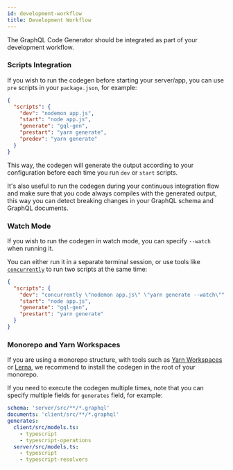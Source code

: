 ```yaml
---
id: development-workflow
title: Development Workflow
---
```


The GraphQL Code Generator should be integrated as part of your development workflow.

### Scripts Integration

If you wish to run the codegen before starting your server/app, you can use `pre` scripts in your `package.json`, for example:

```json
{
  "scripts": {
    "dev": "nodemon app.js",
    "start": "node app.js",
    "generate": "gql-gen",
    "prestart": "yarn generate",
    "predev": "yarn generate"
  }
}
```

This way, the codegen will generate the output according to your configuration before each time you run `dev` or `start` scripts.

It's also useful to run the codegen during your continuous integration flow and make sure that you code always compiles with the generated output, this way you can detect breaking changes in your GraphQL schema and GraphQL documents.

### Watch Mode

If you wish to run the codegen in watch mode, you can specify `--watch` when running it.

You can either run it in a separate terminal session, or use tools like [`concurrently`](https://www.npmjs.com/package/concurrently) to run two scripts at the same time:

```json
{
  "scripts": {
    "dev": "concurrently \"nodemon app.js\" \"yarn generate --watch\"",
    "start": "node app.js",
    "generate": "gql-gen",
    "prestart": "yarn generate"
  }
}
```

### Monorepo and Yarn Workspaces

If you are using a monorepo structure, with tools such as [Yarn Workspaces](https://yarnpkg.com/lang/en/docs/workspaces/) or [Lerna](https://github.com/lerna/lerna), we recommend to install the codegen in the root of your monorepo.

If you need to execute the codegen multiple times, note that you can specify multiple fields for `generates` field, for example:

```yml
schema: 'server/src/**/*.graphql'
documents: 'client/src/**/*.graphql'
generates:
  client/src/models.ts:
    - typescript
    - typescript-operations
  server/src/models.ts:
    - typescript
    - typescript-resolvers
```
